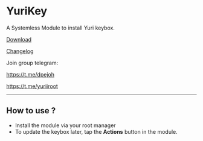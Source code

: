 # YuriKey
A Systemless Module to install Yuri keybox.

[Download](https://github.com/dpejoh/yurikey/releases/download/v1.2/module.zip) 

[Changelog](https://raw.githubusercontent.com/dpejoh/yurikey/refs/heads/main/changelog.md) 

Join group telegram:

https://t.me/dpejoh

https://t.me/yuriiroot

---

## How to use ?

- Install the module via your root manager
- To update the keybox later, tap the **Actions** button in the module.
